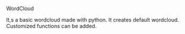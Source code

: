 WordCloud

It,s a basic wordcloud made with python.
It creates default wordcloud. Customized functions can be added.
